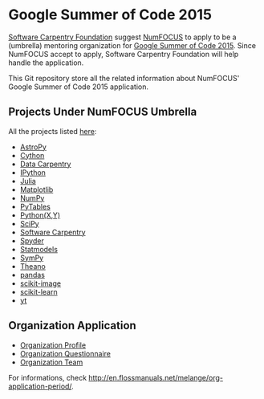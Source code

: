 # Google Summer of Code 2015

[Software Carpentry Foundation][SCF] suggest [NumFOCUS][NumFOCUS]
to apply to be a (umbrella) mentoring organization
for [Google Summer of Code 2015][GSoC].
Since NumFOCUS accept to apply,
Software Carpentry Foundation will help handle the application.

This Git repository store all the related information
about NumFOCUS' Google Summer of Code 2015 application.

## Projects Under NumFOCUS Umbrella

All the projects listed [here][NumFOCUS-Projects]:

- [AstroPy][]
- [Cython][]
- [Data Carpentry][DataCarpentry]
- [IPython][]
- [Julia][]
- [Matplotlib][]
- [NumPy][]
- [PyTables][]
- [Python(X,Y)][PythonXY]
- [SciPy][]
- [Software Carpentry][SoftwareCarpentry]
- [Spyder][]
- [Statmodels][]
- [SymPy][]
- [Theano][]
- [pandas][]
- [scikit-image][]
- [scikit-learn][]
- [yt][]

## Organization Application

- [Organization Profile][OA]
- [Organization Questionnaire][OQ]
- [Organization Team][OT]

For informations, check
http://en.flossmanuals.net/melange/org-application-period/.

[AstroPy]: http://www.astropy.org/
[Cython]: http://cython.org/
[DataCarpentry]: http://datacarpentry.org/
[GSoC]: https://www.google-melange.com/gsoc/homepage/google/gsoc2015
[IPython]: http://ipython.org/
[Julia]: http://julialang.org/
[Matplotlib]: http://matplotlib.sourceforge.net/
[NumFOCUS-Projects]: http://numfocus.org/projects/index.html
[NumFOCUS]: http://numfocus.org/
[NumPy]: http://numpy.scipy.org/
[OA]: organization-profile.md
[OQ]: organization-questionnaire.md
[OT]: organization-team.md
[PyTables]: http://pytables.github.com/
[PythonXY]: http://code.google.com/p/pythonxy/wiki/Welcome
[SCF]: http://software-carpentry.org/scf/index.html
[SciPy]: http://www.scipy.org/
[SoftwareCarpentry]: http://software-carpentry.org/
[Spyder]: http://code.google.com/p/spyderlib/
[Spyder]: http://deeplearning.net/software/theano/
[Statmodels]: http://numfocus.org/projects/index.html#statsmodels
[SymPy]: http://sympy.org/en/index.html
[Theano]: http://deeplearning.net/software/theano/
[pandas]: http://pandas.pydata.org/
[rOpenSci]: http://ropensci.org/
[scikit-image]: http://scikit-image.org/
[scikit-learn]: http://scikit-learn.org/stable/
[yt]: http://yt-project.org/
